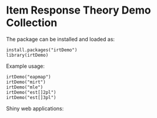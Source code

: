 # Item Response Theory Demo Collection

The package can be installed and loaded as:
```{r}
install.packages("irtDemo")
library(irtDemo)
```
Example usage:
```{r}
irtDemo("eapmap")
irtDemo("mirt")
irtDemo("mle")
irtDemo("est[]2pl")
irtDemo("est[]3pl")
```
Shiny web applications:
[](https://irtdemo.shinyapps.io/mlest/)
[](https://irtdemo.shinyapps.io/est2pl/)
[](https://irtdemo.shinyapps.io/est3pl/)
[](https://irtdemo.shinyapps.io/eapmap/)
[](https://irtdemo.shinyapps.io/mirt/)

